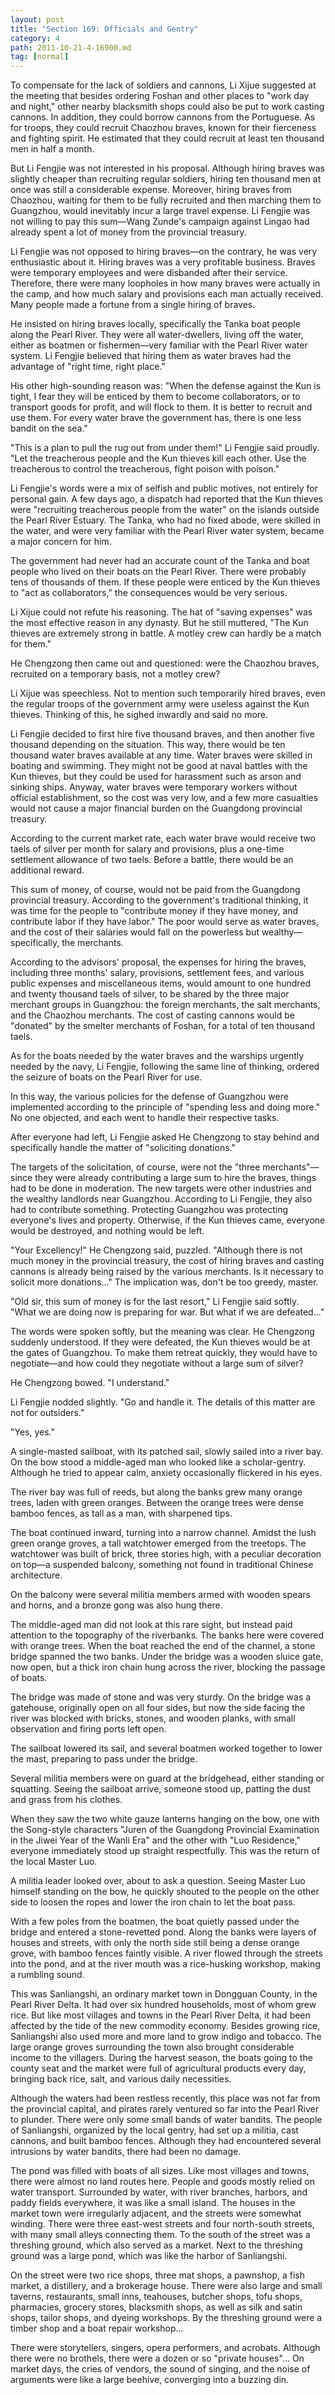 ```yaml
---
layout: post
title: "Section 169: Officials and Gentry"
category: 4
path: 2011-10-21-4-16900.md
tag: [normal]
---
```


To compensate for the lack of soldiers and cannons, Li Xijue suggested at the meeting that besides ordering Foshan and other places to "work day and night," other nearby blacksmith shops could also be put to work casting cannons. In addition, they could borrow cannons from the Portuguese. As for troops, they could recruit Chaozhou braves, known for their fierceness and fighting spirit. He estimated that they could recruit at least ten thousand men in half a month.

But Li Fengjie was not interested in his proposal. Although hiring braves was slightly cheaper than recruiting regular soldiers, hiring ten thousand men at once was still a considerable expense. Moreover, hiring braves from Chaozhou, waiting for them to be fully recruited and then marching them to Guangzhou, would inevitably incur a large travel expense. Li Fengjie was not willing to pay this sum—Wang Zunde's campaign against Lingao had already spent a lot of money from the provincial treasury.

Li Fengjie was not opposed to hiring braves—on the contrary, he was very enthusiastic about it. Hiring braves was a very profitable business. Braves were temporary employees and were disbanded after their service. Therefore, there were many loopholes in how many braves were actually in the camp, and how much salary and provisions each man actually received. Many people made a fortune from a single hiring of braves.

He insisted on hiring braves locally, specifically the Tanka boat people along the Pearl River. They were all water-dwellers, living off the water, either as boatmen or fishermen—very familiar with the Pearl River water system. Li Fengjie believed that hiring them as water braves had the advantage of "right time, right place."

His other high-sounding reason was: "When the defense against the Kun is tight, I fear they will be enticed by them to become collaborators, or to transport goods for profit, and will flock to them. It is better to recruit and use them. For every water brave the government has, there is one less bandit on the sea."

"This is a plan to pull the rug out from under them!" Li Fengjie said proudly. "Let the treacherous people and the Kun thieves kill each other. Use the treacherous to control the treacherous, fight poison with poison."

Li Fengjie's words were a mix of selfish and public motives, not entirely for personal gain. A few days ago, a dispatch had reported that the Kun thieves were "recruiting treacherous people from the water" on the islands outside the Pearl River Estuary. The Tanka, who had no fixed abode, were skilled in the water, and were very familiar with the Pearl River water system, became a major concern for him.

The government had never had an accurate count of the Tanka and boat people who lived on their boats on the Pearl River. There were probably tens of thousands of them. If these people were enticed by the Kun thieves to "act as collaborators," the consequences would be very serious.

Li Xijue could not refute his reasoning. The hat of "saving expenses" was the most effective reason in any dynasty. But he still muttered, "The Kun thieves are extremely strong in battle. A motley crew can hardly be a match for them."

He Chengzong then came out and questioned: were the Chaozhou braves, recruited on a temporary basis, not a motley crew?

Li Xijue was speechless. Not to mention such temporarily hired braves, even the regular troops of the government army were useless against the Kun thieves. Thinking of this, he sighed inwardly and said no more.

Li Fengjie decided to first hire five thousand braves, and then another five thousand depending on the situation. This way, there would be ten thousand water braves available at any time. Water braves were skilled in boating and swimming. They might not be good at naval battles with the Kun thieves, but they could be used for harassment such as arson and sinking ships. Anyway, water braves were temporary workers without official establishment, so the cost was very low, and a few more casualties would not cause a major financial burden on the Guangdong provincial treasury.

According to the current market rate, each water brave would receive two taels of silver per month for salary and provisions, plus a one-time settlement allowance of two taels. Before a battle, there would be an additional reward.

This sum of money, of course, would not be paid from the Guangdong provincial treasury. According to the government's traditional thinking, it was time for the people to "contribute money if they have money, and contribute labor if they have labor." The poor would serve as water braves, and the cost of their salaries would fall on the powerless but wealthy—specifically, the merchants.

According to the advisors' proposal, the expenses for hiring the braves, including three months' salary, provisions, settlement fees, and various public expenses and miscellaneous items, would amount to one hundred and twenty thousand taels of silver, to be shared by the three major merchant groups in Guangzhou: the foreign merchants, the salt merchants, and the Chaozhou merchants. The cost of casting cannons would be "donated" by the smelter merchants of Foshan, for a total of ten thousand taels.

As for the boats needed by the water braves and the warships urgently needed by the navy, Li Fengjie, following the same line of thinking, ordered the seizure of boats on the Pearl River for use.

In this way, the various policies for the defense of Guangzhou were implemented according to the principle of "spending less and doing more." No one objected, and each went to handle their respective tasks.

After everyone had left, Li Fengjie asked He Chengzong to stay behind and specifically handle the matter of "soliciting donations."

The targets of the solicitation, of course, were not the "three merchants"—since they were already contributing a large sum to hire the braves, things had to be done in moderation. The new targets were other industries and the wealthy landlords near Guangzhou. According to Li Fengjie, they also had to contribute something. Protecting Guangzhou was protecting everyone's lives and property. Otherwise, if the Kun thieves came, everyone would be destroyed, and nothing would be left.

"Your Excellency!" He Chengzong said, puzzled. "Although there is not much money in the provincial treasury, the cost of hiring braves and casting cannons is already being raised by the various merchants. Is it necessary to solicit more donations..." The implication was, don't be too greedy, master.

"Old sir, this sum of money is for the last resort," Li Fengjie said softly. "What we are doing now is preparing for war. But what if we are defeated..."

The words were spoken softly, but the meaning was clear. He Chengzong suddenly understood. If they were defeated, the Kun thieves would be at the gates of Guangzhou. To make them retreat quickly, they would have to negotiate—and how could they negotiate without a large sum of silver?

He Chengzong bowed. "I understand."

Li Fengjie nodded slightly. "Go and handle it. The details of this matter are not for outsiders."

"Yes, yes."

A single-masted sailboat, with its patched sail, slowly sailed into a river bay. On the bow stood a middle-aged man who looked like a scholar-gentry. Although he tried to appear calm, anxiety occasionally flickered in his eyes.

The river bay was full of reeds, but along the banks grew many orange trees, laden with green oranges. Between the orange trees were dense bamboo fences, as tall as a man, with sharpened tips.

The boat continued inward, turning into a narrow channel. Amidst the lush green orange groves, a tall watchtower emerged from the treetops. The watchtower was built of brick, three stories high, with a peculiar decoration on top—a suspended balcony, something not found in traditional Chinese architecture.

On the balcony were several militia members armed with wooden spears and horns, and a bronze gong was also hung there.

The middle-aged man did not look at this rare sight, but instead paid attention to the topography of the riverbanks. The banks here were covered with orange trees. When the boat reached the end of the channel, a stone bridge spanned the two banks. Under the bridge was a wooden sluice gate, now open, but a thick iron chain hung across the river, blocking the passage of boats.

The bridge was made of stone and was very sturdy. On the bridge was a gatehouse, originally open on all four sides, but now the side facing the river was blocked with bricks, stones, and wooden planks, with small observation and firing ports left open.

The sailboat lowered its sail, and several boatmen worked together to lower the mast, preparing to pass under the bridge.

Several militia members were on guard at the bridgehead, either standing or squatting. Seeing the sailboat arrive, someone stood up, patting the dust and grass from his clothes.

When they saw the two white gauze lanterns hanging on the bow, one with the Song-style characters "Juren of the Guangdong Provincial Examination in the Jiwei Year of the Wanli Era" and the other with "Luo Residence," everyone immediately stood up straight respectfully. This was the return of the local Master Luo.

A militia leader looked over, about to ask a question. Seeing Master Luo himself standing on the bow, he quickly shouted to the people on the other side to loosen the ropes and lower the iron chain to let the boat pass.

With a few poles from the boatmen, the boat quietly passed under the bridge and entered a stone-revetted pond. Along the banks were layers of houses and streets, with only the north side still being a dense orange grove, with bamboo fences faintly visible. A river flowed through the streets into the pond, and at the river mouth was a rice-husking workshop, making a rumbling sound.

This was Sanliangshi, an ordinary market town in Dongguan County, in the Pearl River Delta. It had over six hundred households, most of whom grew rice. But like most villages and towns in the Pearl River Delta, it had been affected by the tide of the new commodity economy. Besides growing rice, Sanliangshi also used more and more land to grow indigo and tobacco. The large orange groves surrounding the town also brought considerable income to the villagers. During the harvest season, the boats going to the county seat and the market were full of agricultural products every day, bringing back rice, salt, and various daily necessities.

Although the waters had been restless recently, this place was not far from the provincial capital, and pirates rarely ventured so far into the Pearl River to plunder. There were only some small bands of water bandits. The people of Sanliangshi, organized by the local gentry, had set up a militia, cast cannons, and built bamboo fences. Although they had encountered several intrusions by water bandits, there had been no damage.

The pond was filled with boats of all sizes. Like most villages and towns, there were almost no land routes here. People and goods mostly relied on water transport. Surrounded by water, with river branches, harbors, and paddy fields everywhere, it was like a small island. The houses in the market town were irregularly adjacent, and the streets were somewhat winding. There were three east-west streets and four north-south streets, with many small alleys connecting them. To the south of the street was a threshing ground, which also served as a market. Next to the threshing ground was a large pond, which was like the harbor of Sanliangshi.

On the street were two rice shops, three mat shops, a pawnshop, a fish market, a distillery, and a brokerage house. There were also large and small taverns, restaurants, small inns, teahouses, butcher shops, tofu shops, pharmacies, grocery stores, blacksmith shops, as well as silk and satin shops, tailor shops, and dyeing workshops. By the threshing ground were a timber shop and a boat repair workshop...

There were storytellers, singers, opera performers, and acrobats. Although there were no brothels, there were a dozen or so "private houses"... On market days, the cries of vendors, the sound of singing, and the noise of arguments were like a large beehive, converging into a buzzing din.